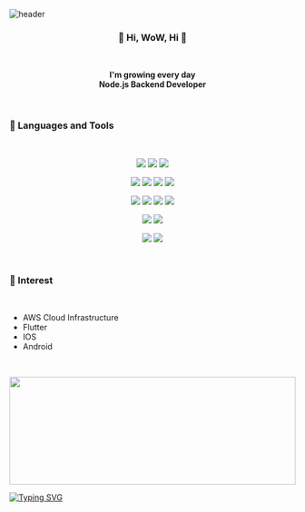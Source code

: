 ![header](https://capsule-render.vercel.app/api?type=waving&color=0:fad0c4,100:ffd1ff&text=Welcome!&height=330)

<h3 align="center">
<strong>👋 Hi, WoW, Hi 👋</strong>
</h3>

<br>

<p align="center">
<strong>I'm growing every day</strong><br>
<strong>Node.js Backend Developer</strong>
</p>

<br>

### 🤿 Languages and Tools
<br>
<p align="center">
  <img src="https://img.shields.io/badge/javascript-F7DF1E?style=for-the-badge&logo=javascript&logoColor=black">
  <img src="https://img.shields.io/badge/typescript-3178C6?style=for-the-badge&logo=typescript&logoColor=white">
  <img src="https://img.shields.io/badge/node.js-339933?style=for-the-badge&logo=nodedotjs&logoColor=white">
</p>
<p align="center">
  <img src="https://img.shields.io/badge/nestjs-E0234E?style=for-the-badge&logo=nestjs&logoColor=white">
  <img src="https://img.shields.io/badge/express-000000?style=for-the-badge&logo=express&logoColor=white">
  <img src="https://img.shields.io/badge/jest-C21325?style=for-the-badge&logo=jest&logoColor=white">
  <img src="https://img.shields.io/badge/docker-2496ED?style=for-the-badge&logo=docker&logoColor=white">
</p>
<p align="center">
  <img src="https://img.shields.io/badge/mysql-4479A1?style=for-the-badge&logo=mysql&logoColor=white">
  <img src="https://img.shields.io/badge/typeorm-f60801?style=for-the-badge&logo=typeorm&logoColor=white">
  <img src="https://img.shields.io/badge/sequelize-52B0E7?style=for-the-badge&logo=sequelize&logoColor=white">
  <img src="https://img.shields.io/badge/prisma-2D3748?style=for-the-badge&logo=prisma&logoColor=white">
</p>
<p align="center">
  <img src="https://img.shields.io/badge/jenkins-D24939?style=for-the-badge&logo=jenkins&logoColor=white">
  <img src="https://img.shields.io/badge/githubactions-2088FF?style=for-the-badge&logo=githubactions&logoColor=white">
</p>
<p align="center">
  <img src="https://img.shields.io/badge/vim-019733?style=for-the-badge&logo=vim&logoColor=white">
  <img src="https://img.shields.io/badge/VISUAL STUDIO CODE-007ACC?style=for-the-badge&logo=VISUAL STUDIO CODE&logoColor=white">
</p>
<br>



### 👀 Interest

<br>

- AWS Cloud Infrastructure
- Flutter
- IOS
- Android

<br>

<div align="center">

<p align="center">
  <img height="190em" src="https://github-readme-stats.vercel.app/api?username=leegunsun&bg_color=30,fad0c4,ffd1ff&title_color=000&text_color=000&hide_title=true&show_icons=true&icon_color=000" width="100%" />
</p>

</div>

[![Typing SVG](https://readme-typing-svg.herokuapp.com/?color=f0f6fc&lines=Hello+World🐯🤖&font=Redressed&size=40)](https://git.io/typing-svg)
